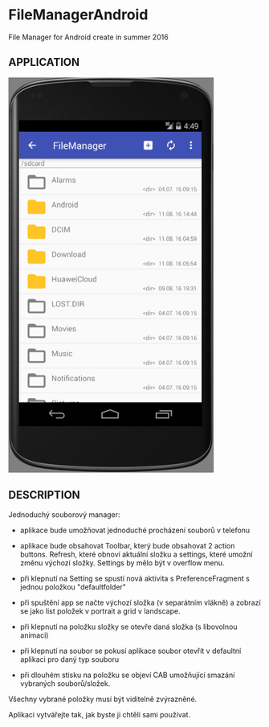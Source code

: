 # FileManagerAndroid

File Manager for Android
create in summer 2016


APPLICATION
---------------------------------------------------

![alt tag](https://github.com/schrek1/FileManagerAndroid/blob/master/pic1.png?raw=true)


DESCRIPTION
----------------------------------------------------

Jednoduchý souborový manager:

- aplikace bude umožňovat jednoduché procházení souborů v telefonu

- aplikace bude obsahovat Toolbar, který bude obsahovat 2 action buttons. Refresh, které obnoví aktuální složku a settings, které umožní změnu výchozí složky. Settings by mělo být v overflow menu.

- při klepnutí na Setting se spustí nová aktivita s PreferenceFragment s jednou položkou "defaultfolder"

- při spuštění app se načte výchozí složka (v separátním vlákně) a zobrazí se jako list položek v portrait a grid v landscape.

- při klepnutí na položku složky se otevře daná složka (s libovolnou animaci)

- při klepnutí na soubor se pokusí aplikace soubor otevřít v defaultní aplikaci pro daný typ souboru

- při dlouhém stisku na položku se objeví CAB umožňující smazání vybraných souborů/složek.

Všechny vybrané položky musí být viditelně zvýrazněné.

Aplikaci vytvářejte tak, jak byste ji chtěli sami používat.

